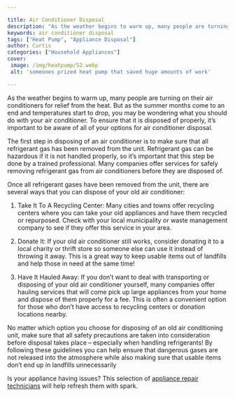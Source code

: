 ```yaml
---

title: Air Conditioner Disposal
description: "As the weather begins to warm up, many people are turning on their air conditioners for relief from the heat. But as the summer mo...find out now"
keywords: air conditioner disposal
tags: ["Heat Pump", "Appliance Disposal"]
author: Curtis
categories: ["Household Appliances"]
cover: 
 image: /img/heatpump/52.webp
 alt: 'someones prized heat pump that saved huge amounts of work'

---
```


As the weather begins to warm up, many people are turning on their air conditioners for relief from the heat. But as the summer months come to an end and temperatures start to drop, you may be wondering what you should do with your air conditioner. To ensure that it is disposed of properly, it’s important to be aware of all of your options for air conditioner disposal. 

The first step in disposing of an air conditioner is to make sure that all refrigerant gas has been removed from the unit. Refrigerant gas can be hazardous if it is not handled properly, so it’s important that this step be done by a trained professional. Many companies offer services for safely removing refrigerant gas from air conditioners before they are disposed of. 

Once all refrigerant gases have been removed from the unit, there are several ways that you can dispose of your old air conditioner: 

1. Take It To A Recycling Center: Many cities and towns offer recycling centers where you can take your old appliances and have them recycled or repurposed. Check with your local municipality or waste management company to see if they offer this service in your area. 

2. Donate It: If your old air conditioner still works, consider donating it to a local charity or thrift store so someone else can use it instead of throwing it away. This is a great way to keep usable items out of landfills and help those in need at the same time! 

3. Have It Hauled Away: If you don’t want to deal with transporting or disposing of your old air conditioner yourself, many companies offer hauling services that will come pick up large appliances from your home and dispose of them properly for a fee. This is often a convenient option for those who don’t have access to recycling centers or donation locations nearby. 

No matter which option you choose for disposing of an old air conditioning unit, make sure that all safety precautions are taken into consideration before disposal takes place – especially when handling refrigerants! By following these guidelines you can help ensure that dangerous gases are not released into the atmosphere while also making sure that usable items don’t end up in landfills unnecessarily

Is your appliance having issues? This selection of <a href="/pages/appliance-repair-technicians/">appliance repair technicians</a> will help refresh them with spark.